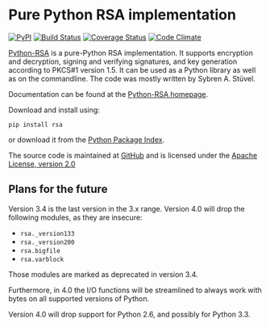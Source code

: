 Pure Python RSA implementation
==============================

[![PyPI](https://img.shields.io/pypi/v/rsa.svg)](https://pypi.python.org/pypi/rsa)
[![Build Status](https://travis-ci.org/sybrenstuvel/python-rsa.svg?branch=master)](https://travis-ci.org/sybrenstuvel/python-rsa)
[![Coverage Status](https://coveralls.io/repos/github/sybrenstuvel/python-rsa/badge.svg?branch=master)](https://coveralls.io/github/sybrenstuvel/python-rsa?branch=master)
[![Code Climate](https://img.shields.io/codeclimate/github/sybrenstuvel/python-rsa.svg)](https://codeclimate.com/github/sybrenstuvel/python-rsa)

[Python-RSA](https://stuvel.eu/rsa) is a pure-Python RSA implementation. It supports
encryption and decryption, signing and verifying signatures, and key
generation according to PKCS#1 version 1.5. It can be used as a Python
library as well as on the commandline. The code was mostly written by
Sybren A.  Stüvel.

Documentation can be found at the [Python-RSA homepage](https://stuvel.eu/rsa).

Download and install using:

    pip install rsa

or download it from the [Python Package Index](https://pypi.python.org/pypi/rsa).

The source code is maintained at [GitHub](https://github.com/sybrenstuvel/python-rsa/) and is
licensed under the [Apache License, version 2.0](https://www.apache.org/licenses/LICENSE-2.0)


Plans for the future
--------------------

Version 3.4 is the last version in the 3.x range. Version 4.0 will drop the following modules,
as they are insecure:

- `rsa._version133`
- `rsa._version200`
- `rsa.bigfile`
- `rsa.varblock`

Those modules are marked as deprecated in version 3.4.

Furthermore, in 4.0 the I/O functions will be streamlined to always work with bytes on all
supported versions of Python.

Version 4.0 will drop support for Python 2.6, and possibly for Python 3.3.

